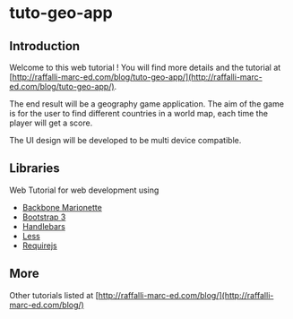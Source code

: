 tuto-geo-app
============

## Introduction

Welcome to this web tutorial ! You will find more details and the tutorial at [http://raffalli-marc-ed.com/blog/tuto-geo-app/](http://raffalli-marc-ed.com/blog/tuto-geo-app/).

The end result will be a geography game application. The aim of the game is for the user to find different countries in a world map, each time the player will get a score.

The UI design will be developed to be multi device compatible. 

## Libraries

Web Tutorial for web development using

* [Backbone Marionette](http://marionettejs.com)
* [Bootstrap 3](http://getbootstrap.com)
* [Handlebars](http://handlebarsjs.com)
* [Less](http://lesscss.org)
* [Requirejs](http://requirejs.org)


## More
Other tutorials listed at [http://raffalli-marc-ed.com/blog/](http://raffalli-marc-ed.com/blog/)
